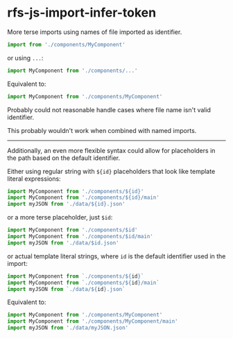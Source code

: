 # rfs-js-import-infer-token

More terse imports using names of file imported as identifier.

```js
import from './components/MyComponent'
```

or using `...`:

```js
import MyComponent from './components/...'
```

Equivalent to:

```js
import MyComponent from './components/MyComponent'
```

Probably could not reasonable handle cases where file name isn't valid identifier.

This probably wouldn't work when combined with named imports.

---

Additionally, an even more flexible syntax could allow for placeholders in the path based on the default identifier.

Either using regular string with `${id}` placeholders that look like template literal expressions:

```js
import MyComponent from './components/${id}'
import MyComponent from './components/${id}/main'
import myJSON from './data/${id}.json'
```

or a more terse placeholder, just `$id`:

```js
import MyComponent from './components/$id'
import MyComponent from './components/$id/main'
import myJSON from './data/$id.json'
```

or actual template literal strings, where `id` is the default identifier used in the import:

```js
import MyComponent from `./components/${id}`
import MyComponent from `./components/${id}/main`
import myJSON from `./data/${id}.json`
```

Equivalent to:

```js
import MyComponent from './components/MyComponent'
import MyComponent from './components/MyComponent/main'
import myJSON from './data/myJSON.json'
```
